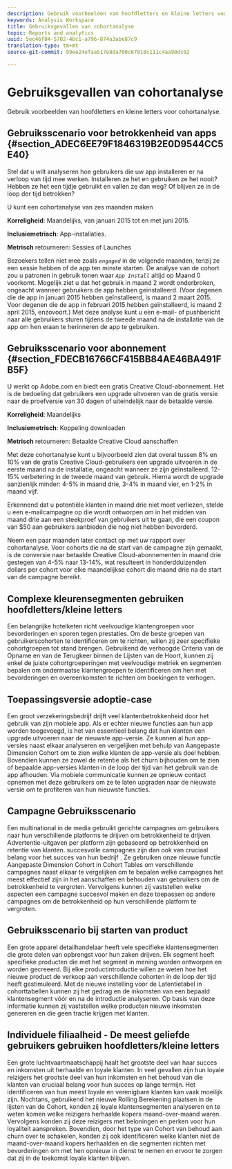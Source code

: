 ```yaml
---
description: Gebruik voorbeelden van hoofdletters en kleine letters voor cohortanalyse.
keywords: Analysis Workspace
title: Gebruiksgevallen van cohortanalyse
topic: Reports and analytics
uuid: 5ec46f84-5702-4bc1-a796-874a3abe87c9
translation-type: tm+mt
source-git-commit: 99ee24efaa517e8da700c67818c111c4aa90dc02

---
```



# Gebruiksgevallen van cohortanalyse

Gebruik voorbeelden van hoofdletters en kleine letters voor cohortanalyse.

## Gebruiksscenario voor betrokkenheid van apps {#section_ADEC6EE79F1846319B2E0D9544CC5E40}

Stel dat u wilt analyseren hoe gebruikers die uw app installeren er na verloop van tijd mee werken. Installeren ze het en gebruiken ze het nooit? Hebben ze het een tijdje gebruikt en vallen ze dan weg? Of blijven ze in de loop der tijd betrokken?

U kunt een cohortanalyse van zes maanden maken

**Korreligheid**: Maandelijks, van januari 2015 tot en met juni 2015.

**Inclusiemetrisch**: App-installaties.

**Metrisch** retourneren: Sessies of Launches

Bezoekers tellen niet mee zoals *`engaged`* in de volgende maanden, tenzij ze een sessie hebben of de app ten minste starten. De analyse van de cohort zou u patronen in gebruik tonen waar *`App Install`* altijd op Maand 0 voorkomt. Mogelijk ziet u dat het gebruik in maand 2 wordt onderbroken, ongeacht wanneer gebruikers de app hebben geïnstalleerd. (Voor degenen die de app in januari 2015 hebben geïnstalleerd, is maand 2 maart 2015. Voor degenen die de app in februari 2015 hebben geïnstalleerd, is maand 2 april 2015, enzovoort.) Met deze analyse kunt u een e-mail- of pushbericht naar alle gebruikers sturen tijdens de tweede maand na de installatie van de app om hen eraan te herinneren de app te gebruiken.

## Gebruiksscenario voor abonnement {#section_FDECB16766CF415BB84AE46BA491FB5F}

U werkt op Adobe.com en biedt een gratis Creative Cloud-abonnement. Het is de bedoeling dat gebruikers een upgrade uitvoeren van de gratis versie naar de proefversie van 30 dagen of uiteindelijk naar de betaalde versie.

**Korreligheid**: Maandelijks

**Inclusiemetrisch**: Koppeling downloaden

**Metrisch** retourneren: Betaalde Creative Cloud aanschaffen

Met deze cohortanalyse kunt u bijvoorbeeld zien dat overal tussen 8% en 10% van de gratis Creative Cloud-gebruikers een upgrade uitvoeren in de eerste maand na de installatie, ongeacht wanneer ze zijn geïnstalleerd. 12-15% verbetering in de tweede maand van gebruik. Hierna wordt de upgrade aanzienlijk minder: 4-5% in maand drie, 3-4% in maand vier, en 1-2% in maand vijf.

Erkennend dat u potentiële klanten in maand drie niet moet verliezen, stelde u een e-mailcampagne op die wordt ontworpen om in het midden van maand drie aan een steekproef van gebruikers uit te gaan, die een coupon van $50 aan gebruikers aanbieden die nog niet hebben bevorderd.

Neem een paar maanden later contact op met uw rapport over cohortanalyse. Voor cohorts die na de start van de campagne zijn gemaakt, is de conversie naar betaalde Creative Cloud-abonnementen in maand drie gestegen van 4-5% naar 13-14%, wat resulteert in honderdduizenden dollars per cohort voor elke maandelijkse cohort die maand drie na de start van de campagne bereikt.

## Complexe kleurensegmenten gebruiken hoofdletters/kleine letters

Een belangrijke hotelketen richt veelvoudige klantengroepen voor bevorderingen en sporen tegen prestaties. Om de beste groepen van gebruikerscohorten te identificeren om te richten, willen zij zeer specifieke cohortgroepen tot stand brengen. Gebruikend de verhoogde Criteria van de Opname en van de Terugkeer binnen de Lijsten van de Hoort, kunnen zij enkel de juiste cohortgroeperingen met veelvoudige metriek en segmenten bepalen om ondermaatse klantengroepen te identificeren om hen met bevorderingen en overeenkomsten te richten om boekingen te verhogen.

## Toepassingsversie adoptie-case

Een groot verzekeringsbedrijf drijft veel klantenbetrokkenheid door het gebruik van zijn mobiele app. Als er echter nieuwe functies aan hun app worden toegevoegd, is het van essentieel belang dat hun klanten een upgrade uitvoeren naar de nieuwste app-versie. Ze kunnen al hun app-versies naast elkaar analyseren en vergelijken met behulp van Aangepaste Dimension Cohort om te zien welke klanten de app-versie als doel hebben. Bovendien kunnen ze zowel de retentie als het churn bijhouden om te zien of bepaalde app-versies klanten in de loop der tijd van het gebruik van de app afhouden. Via mobiele communicatie kunnen ze opnieuw contact opnemen met deze gebruikers om ze te laten upgraden naar de nieuwste versie om te profiteren van hun nieuwste functies.

## Campagne Gebruiksscenario

Een multinational in de media gebruikt gerichte campagnes om gebruikers naar hun verschillende platforms te drijven om betrokkenheid te drijven. Advertentie-uitgaven per platform zijn gebaseerd op betrokkenheid en retentie van klanten. succesvolle campagnes zijn dan ook van cruciaal belang voor het succes van hun bedrijf . Ze gebruiken onze nieuwe functie Aangepaste Dimension Cohort in Cohort Tables om verschillende campagnes naast elkaar te vergelijken om te bepalen welke campagnes het meest effectief zijn in het aanschaffen en behouden van gebruikers om de betrokkenheid te vergroten. Vervolgens kunnen zij vaststellen welke aspecten een campagne succesvol maken en deze toepassen op andere campagnes om de betrokkenheid op hun verschillende platform te vergroten.

## Gebruiksscenario bij starten van product

Een grote apparel detailhandelaar heeft vele specifieke klantensegmenten die grote delen van opbrengst voor hun zaken drijven. Elk segment heeft specifieke producten die met het segment in mening worden ontworpen en worden gecreeerd. Bij elke productintroductie willen ze weten hoe het nieuwe product de verkoop aan verschillende cohorten in de loop der tijd heeft gestimuleerd. Met de nieuwe instelling voor de Latentietabel in cohorttabellen kunnen zij het gedrag en de inkomsten van een bepaald klantensegment vóór en na de introductie analyseren. Op basis van deze informatie kunnen zij vaststellen welke producten nieuwe inkomsten genereren en die geen tractie krijgen met klanten.

## Individuele filiaalheid - De meest geliefde gebruikers gebruiken hoofdletters/kleine letters

Een grote luchtvaartmaatschappij haalt het grootste deel van haar succes en inkomsten uit herhaalde en loyale klanten. In veel gevallen zijn hun loyale reizigers het grootste deel van hun inkomsten en het behoud van die klanten van cruciaal belang voor hun succes op lange termijn. Het identificeren van hun meest loyale en verenigbare klanten kan vaak moeilijk zijn. Nochtans, gebruikend het nieuwe Rolling Berekening plaatsen in de lijsten van de Cohort, konden zij loyale klantensegmenten analyseren en te weten komen welke reizigers herhaalde kopers maand-over-maand waren. Vervolgens konden zij deze reizigers met beloningen en perken voor hun loyaliteit aanspreken. Bovendien, door het type van Cohort van behoud aan churn over te schakelen, konden zij ook identificeren welke klanten niet de maand-over-maand kopers herhaalden en die segmenten richten met bevorderingen om met hen opnieuw in dienst te nemen en ervoor te zorgen dat zij in de toekomst loyale klanten blijven.
